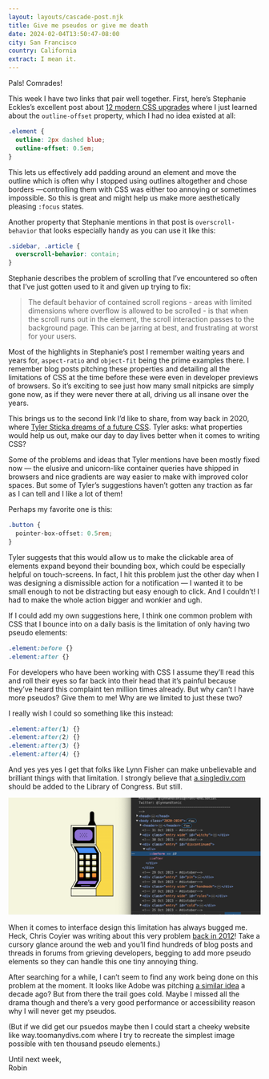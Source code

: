 ```yaml
---
layout: layouts/cascade-post.njk
title: Give me pseudos or give me death
date: 2024-02-04T13:50:47-08:00
city: San Francisco
country: California
extract: I mean it.
---
```



Pals! Comrades! 

This week I have two links that pair well together. First, here’s Stephanie Eckles’s excellent post about [12 modern CSS upgrades](https://moderncss.dev/12-modern-css-one-line-upgrades/) where I just learned about the `outline-offset` property, which I had no idea existed at all:

```css
.element {
  outline: 2px dashed blue;
  outline-offset: 0.5em;
}
```

This lets us effectively add padding around an element and move the outline which is often why I stopped using outlines altogether and chose borders —controlling them with CSS was either too annoying or sometimes impossible. So this is great and might help us make more aesthetically pleasing `:focus` states.

Another property that Stephanie mentions in that post is `overscroll-behavior` that looks especially handy as you can use it like this:

```css
.sidebar, .article {
  overscroll-behavior: contain;
}
```

Stephanie describes the problem of scrolling that I’ve encountered so often that I’ve just gotten used to it and given up trying to fix:

> The default behavior of contained scroll regions - areas with limited dimensions where overflow is allowed to be scrolled - is that when the scroll runs out in the element, the scroll interaction passes to the background page. This can be jarring at best, and frustrating at worst for your users.

Most of the highlights in Stephanie’s post I remember waiting years and years for, `aspect-ratio` and `object-fit` being the prime examples there. I remember blog posts pitching these properties and detailing all the limitations of CSS at the time before these were even in developer previews of browsers. So it’s exciting to see just how many small nitpicks are simply gone now, as if they were never there at all, driving us all insane over the years.

This brings us to the second link I’d like to share, from way back in 2020, where [Tyler Sticka dreams of a future CSS](https://cloudfour.com/thinks/some-imaginary-css/). Tyler asks: what properties would help us out, make our day to day lives better when it comes to writing CSS? 

Some of the problems and ideas that Tyler mentions have been mostly fixed now — the elusive and unicorn-like container queries have shipped in browsers and nice gradients are way easier to make with improved color spaces. But some of Tyler’s suggestions haven’t gotten any traction as far as I can tell and I like a lot of them!

Perhaps my favorite one is this:

```css
.button {
  pointer-box-offset: 0.5rem;
}
```

Tyler suggests that this would allow us to make the clickable area of elements expand beyond their bounding box, which could be especially helpful on touch-screens. In fact, I hit this problem just the other day when I was designing a dismissible action for a notification — I wanted it to be small enough to not be distracting but easy enough to click. And I couldn’t! I had to make the whole action bigger and wonkier and ugh.

If I could add my own suggestions here, I think one common problem with CSS that I bounce into on a daily basis is the limitation of only having two pseudo elements:

```css
.element:before {}
.element:after {}
```
For developers who have been working with CSS I assume they’ll read this and roll their eyes so far back into their head that it’s painful because they’ve heard this complaint ten million times already. But why can’t I have more pseudos? Give them to me! Why are we limited to just these two? 

I really wish I could so something like this instead:

```css
.element:after(1) {}
.element:after(2) {}
.element:after(3) {}
.element:after(4) {}
```

And yes yes yes I get that folks like Lynn Fisher can make unbelievable and brilliant things with that limitation. I strongly believe that [a.singlediv.com](https://a.singlediv.com) should be added to the Library of Congress. But still.

![The single div website](/images/single-div.png) 

When it comes to interface design this limitation has always bugged me. Heck, Chris Coyier was writing about this very problem [back in 2012](https://css-tricks.com/use-cases-for-multiple-pseudo-elements/)! Take a cursory glance around the web and you’ll find hundreds of blog posts and threads in forums from grieving developers, begging to add more pseudo elements so they can handle this one tiny annoying thing.

After searching for a while, I can’t seem to find any work being done on this problem at the moment. It looks like Adobe was pitching [a similar idea](https://opensource.adobe.com/css-pseudo-elements/) a decade ago? But from there the trail goes cold. Maybe I missed all the drama though and there’s a very good performance or accessibility reason why I will never get my pseudos.

(But if we did get our psuedos maybe then I could start a cheeky website like way.toomanydivs.com where I try to recreate the simplest image possible with ten thousand pseudo elements.)

Until next week, <br/>
Robin 

<br/>
<br/>
<br/>